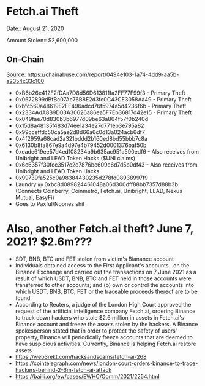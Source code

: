 # Fetch.ai Theft

Date:: August 21, 2020

Amount Stolen:: $2,600,000


## On-Chain

Source: https://chainabuse.com/report/0494e103-1a74-4dd9-aa5b-a2354c33c100

- 0xB6b26e412F2fDAa7D8d56D613811fa2FF77F99f3 - Primary Theft
- 0x0672899dBfBc07Ac76B8E2d3fc0C43CE3058Aa49 - Primary Theft
- 0xbfc560a48619E2FF496adcd76f5974a5d4236f6b - Primary Theft
- 0x2334AdA8B9D03A30626a86ea5F7Eb36817d42e15 - Primary Theft
- 0x049fae70d830b3b6977d09be63a864f57f0b240d
- 0x15d8a48135f483d74ee1a34e27d771eb3e795a82
- 0x99cceffdc50ca5ae2d8d66a6c0d13a024acb6df7
- 0x4f2959a68cad2a321bddd2b160ed8bd55bbb7c8a
- 0x6130b8fa867e9a4d97e4b79452d0001376baf50b
- 0xeade619ee57d4edf08234b9b635ac951a590edf6 - Also receives from Unibright and LEAD Token Hacks ($UNI claims)
- 0x6c6357f30fcc3517c2e7876bc609e6d7d5b0df43  - Also receives from Unibright and LEAD Token Hacks
- 0x99739fa525c0a98384430235d278fd08938997f9
- Laundry @ 0xbc8d089824461048a06d300dff88bb7357d88b3b (Connects Coinberry, Coinmetro, Fetch.ai, Unibright, LEAD, Nexus Mutual, EasyFi)
- Goes to Paxful/Noones shit


# Also, another Fetch.ai theft? June 7, 2021? $2.6m???

- SDT, BNB, BTC and FET stolen from victim's Bianance account
- Individuals obtained access to the First Applicant's accounts...on the Binance Exchange and carried out the transactions on 7 June 2021 as a result of which USDT, BNB, BTC and FET held in those accounts were transferred to other accounts; and (b) own or control the accounts into which USDT, BNB, BTC, FET or the traceable proceeds thereof are to be found.
- According to Reuters, a judge of the London High Court approved the request of the artificial intelligence company Fetch.ai, ordering Binance to track down hackers who stole $2.6 million in assets in Fetch.ai's Binance account and freeze the assets stolen by the hackers. A Binance spokesperson stated that in order to protect the safety of users' property, Binance will periodically freeze accounts that are deemed to have suspicious activities. Currently, Binance is helping Fetch.ai restore assets
- https://web3rekt.com/hacksandscams/fetch-ai-268
- https://cointelegraph.com/news/london-court-orders-binance-to-trace-hackers-behind-2-6m-fetch-ai-attack
- https://bailii.org/ew/cases/EWHC/Comm/2021/2254.html


